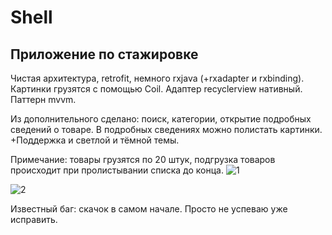 # Shell
## Приложение по стажировке

Чистая архитектура, retrofit, немного rxjava (+rxadapter и rxbinding).
Картинки грузятся с помощью Coil. Адаптер recyclerview нативный.
Паттерн mvvm.

Из дополнительного сделано: поиск, категории, открытие подробных сведений о товаре.
В подробных сведениях можно полистать картинки. +Поддержка и светлой и тёмной темы.

Примечание: товары грузятся по 20 штук, подгрузка товаров происходит при пролистывании списка до конца.
![1](https://github.com/Unlim1x/shell/assets/101059633/1584b32f-b9be-41bb-b2d9-55df7635a488)

![2](https://github.com/Unlim1x/shell/assets/101059633/49029974-ef3f-425e-8e8d-d08124e441fc)


Известный баг: скачок в самом начале. Просто не успеваю уже исправить.
